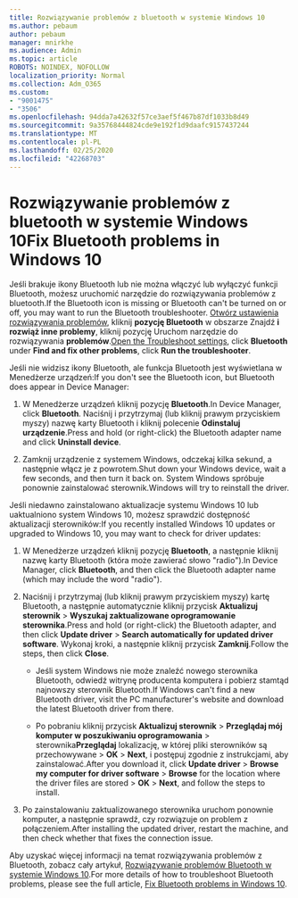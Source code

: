 ```yaml
---
title: Rozwiązywanie problemów z bluetooth w systemie Windows 10
ms.author: pebaum
author: pebaum
manager: mnirkhe
ms.audience: Admin
ms.topic: article
ROBOTS: NOINDEX, NOFOLLOW
localization_priority: Normal
ms.collection: Adm_O365
ms.custom:
- "9001475"
- "3506"
ms.openlocfilehash: 94dda7a42632f57ce3aef5f467b87df1033b8d49
ms.sourcegitcommit: 9a35768444824cde9e192f1d9daafc9157437244
ms.translationtype: MT
ms.contentlocale: pl-PL
ms.lasthandoff: 02/25/2020
ms.locfileid: "42268703"
---
```

# <a name="fix-bluetooth-problems-in-windows-10"></a><span data-ttu-id="9ed0b-102">Rozwiązywanie problemów z bluetooth w systemie Windows 10</span><span class="sxs-lookup"><span data-stu-id="9ed0b-102">Fix Bluetooth problems in Windows 10</span></span>

<span data-ttu-id="9ed0b-103">Jeśli brakuje ikony Bluetooth lub nie można włączyć lub wyłączyć funkcji Bluetooth, możesz uruchomić narzędzie do rozwiązywania problemów z bluetooth.</span><span class="sxs-lookup"><span data-stu-id="9ed0b-103">If the Bluetooth icon is missing or Bluetooth can't be turned on or off, you may want to run the Bluetooth troubleshooter.</span></span> <span data-ttu-id="9ed0b-104">[Otwórz ustawienia rozwiązywania problemów](ms-settings:troubleshoot), kliknij **pozycję Bluetooth** w obszarze Znajdź **i rozwiąż inne problemy**, kliknij pozycję Uruchom narzędzie do rozwiązywania **problemów**.</span><span class="sxs-lookup"><span data-stu-id="9ed0b-104">[Open the Troubleshoot settings](ms-settings:troubleshoot), click **Bluetooth** under **Find and fix other problems**, click **Run the troubleshooter**.</span></span>

<span data-ttu-id="9ed0b-105">Jeśli nie widzisz ikony Bluetooth, ale funkcja Bluetooth jest wyświetlana w Menedżerze urządzeń:</span><span class="sxs-lookup"><span data-stu-id="9ed0b-105">If you don't see the Bluetooth icon, but Bluetooth does appear in Device Manager:</span></span>

1. <span data-ttu-id="9ed0b-106">W Menedżerze urządzeń kliknij pozycję **Bluetooth**.</span><span class="sxs-lookup"><span data-stu-id="9ed0b-106">In Device Manager, click **Bluetooth**.</span></span> <span data-ttu-id="9ed0b-107">Naciśnij i przytrzymaj (lub kliknij prawym przyciskiem myszy) nazwę karty Bluetooth i kliknij polecenie **Odinstaluj urządzenie**.</span><span class="sxs-lookup"><span data-stu-id="9ed0b-107">Press and hold (or right-click) the Bluetooth adapter name and click **Uninstall device**.</span></span>

2. <span data-ttu-id="9ed0b-108">Zamknij urządzenie z systemem Windows, odczekaj kilka sekund, a następnie włącz je z powrotem.</span><span class="sxs-lookup"><span data-stu-id="9ed0b-108">Shut down your Windows device, wait a few seconds, and then turn it back on.</span></span> <span data-ttu-id="9ed0b-109">System Windows spróbuje ponownie zainstalować sterownik.</span><span class="sxs-lookup"><span data-stu-id="9ed0b-109">Windows will try to reinstall the driver.</span></span>

<span data-ttu-id="9ed0b-110">Jeśli niedawno zainstalowano aktualizacje systemu Windows 10 lub uaktualniono system Windows 10, możesz sprawdzić dostępność aktualizacji sterowników:</span><span class="sxs-lookup"><span data-stu-id="9ed0b-110">If you recently installed Windows 10 updates or upgraded to Windows 10, you may want to check for driver updates:</span></span>

1. <span data-ttu-id="9ed0b-111">W Menedżerze urządzeń kliknij pozycję **Bluetooth**, a następnie kliknij nazwę karty Bluetooth (która może zawierać słowo "radio").</span><span class="sxs-lookup"><span data-stu-id="9ed0b-111">In Device Manager, click **Bluetooth**, and then click the Bluetooth adapter name (which may include the word "radio").</span></span>

2. <span data-ttu-id="9ed0b-112">Naciśnij i przytrzymaj (lub kliknij prawym przyciskiem myszy) kartę Bluetooth, a następnie automatycznie kliknij przycisk **Aktualizuj sterownik** > **Wyszukaj zaktualizowane oprogramowanie sterownika**.</span><span class="sxs-lookup"><span data-stu-id="9ed0b-112">Press and hold (or right-click) the Bluetooth adapter, and then click **Update driver** > **Search automatically for updated driver software**.</span></span> <span data-ttu-id="9ed0b-113">Wykonaj kroki, a następnie kliknij przycisk **Zamknij**.</span><span class="sxs-lookup"><span data-stu-id="9ed0b-113">Follow the steps, then click **Close**.</span></span>

      - <span data-ttu-id="9ed0b-114">Jeśli system Windows nie może znaleźć nowego sterownika Bluetooth, odwiedź witrynę producenta komputera i pobierz stamtąd najnowszy sterownik Bluetooth.</span><span class="sxs-lookup"><span data-stu-id="9ed0b-114">If Windows can't find a new Bluetooth driver, visit the PC manufacturer's website and download the latest Bluetooth driver from there.</span></span>

    - <span data-ttu-id="9ed0b-115">Po pobraniu kliknij przycisk **Aktualizuj sterownik** > **Przeglądaj mój komputer w poszukiwaniu oprogramowania** > sterownika**Przeglądaj** lokalizację, w której pliki sterowników są przechowywane > **OK** > **Next**, i postępuj zgodnie z instrukcjami, aby zainstalować.</span><span class="sxs-lookup"><span data-stu-id="9ed0b-115">After you download it, click **Update driver** > **Browse my computer for driver software** > **Browse** for the location where the driver files are stored > **OK** > **Next**, and follow the steps to install.</span></span>

3. <span data-ttu-id="9ed0b-116">Po zainstalowaniu zaktualizowanego sterownika uruchom ponownie komputer, a następnie sprawdź, czy rozwiązuje on problem z połączeniem.</span><span class="sxs-lookup"><span data-stu-id="9ed0b-116">After installing the updated driver, restart the machine, and then check whether that fixes the connection issue.</span></span>

<span data-ttu-id="9ed0b-117">Aby uzyskać więcej informacji na temat rozwiązywania problemów z Bluetooth, zobacz cały artykuł, [Rozwiązywanie problemów Bluetooth w systemie Windows 10](https://support.microsoft.com/help/14169/windows-10-fix-bluetooth-problems).</span><span class="sxs-lookup"><span data-stu-id="9ed0b-117">For more details of how to troubleshoot Bluetooth problems, please see the full article, [Fix Bluetooth problems in Windows 10](https://support.microsoft.com/help/14169/windows-10-fix-bluetooth-problems).</span></span>

